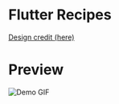 # Flutter Recipes

[Design credit (here)](https://dribbble.com/shots/4476011-Cook-Book-App-Design)

# Preview
![Demo GIF](https://raw.githubusercontent.com/ZaneH/Flutter_Recipes-Mockup/master/app.gif)
